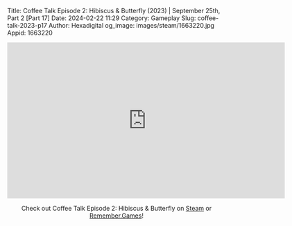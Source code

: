 Title: Coffee Talk Episode 2: Hibiscus & Butterfly (2023) | September 25th, Part 2 [Part 17]
Date: 2024-02-22 11:29
Category: Gameplay
Slug: coffee-talk-2023-p17
Author: Hexadigital
og_image: images/steam/1663220.jpg
Appid: 1663220

<center><iframe src="https://www.youtube.com/embed/EXY5-YL7_rw?feature=oembed" allow="accelerometer; autoplay; encrypted-media; gyroscope; picture-in-picture" width="640" height="360" frameborder="0"></iframe>

Check out Coffee Talk Episode 2: Hibiscus & Butterfly on [Steam](https://store.steampowered.com/app/1663220/?curator_clanid=34633900) or [Remember.Games](https://remember.games/game/8083/coffee-talk-episode-2-hibiscus-butterfly/)!</center>